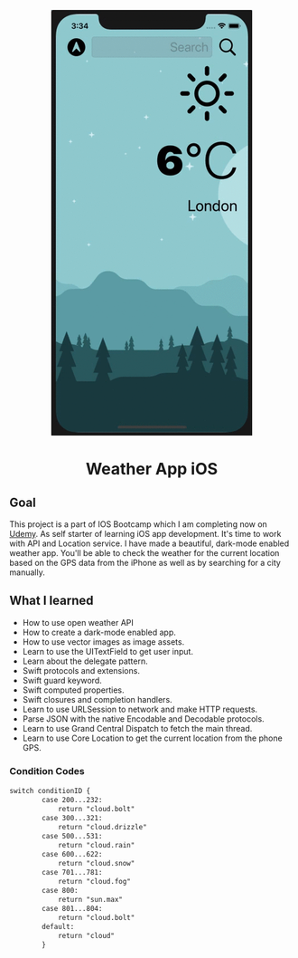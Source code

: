 
<p align="center">
  <img src="weather app preview.gif" alt="animated" />
</p>
<h1 align="center"> Weather App iOS</h1>

## Goal
This project is a part of IOS Bootcamp which I am completing now on [Udemy](https://www.udemy.com/course/ios-13-app-development-bootcamp). As self starter of learning iOS app development. It's time to work with API and Location service. I have made a beautiful, dark-mode enabled weather app. You'll be able to check the weather for the current location based on the GPS data from the iPhone as well as by searching for a city manually. 

## What I learned

* How to use open weather API
* How to create a dark-mode enabled app.
* How to use vector images as image assets.
* Learn to use the UITextField to get user input. 
* Learn about the delegate pattern.
* Swift protocols and extensions. 
* Swift guard keyword. 
* Swift computed properties.
* Swift closures and completion handlers.
* Learn to use URLSession to network and make HTTP requests.
* Parse JSON with the native Encodable and Decodable protocols. 
* Learn to use Grand Central Dispatch to fetch the main thread.
* Learn to use Core Location to get the current location from the phone GPS. 

### Condition Codes
```
switch conditionID {
        case 200...232:
            return "cloud.bolt"
        case 300...321:
            return "cloud.drizzle"
        case 500...531:
            return "cloud.rain"
        case 600...622:
            return "cloud.snow"
        case 701...781:
            return "cloud.fog"
        case 800:
            return "sun.max"
        case 801...804:
            return "cloud.bolt"
        default:
            return "cloud"
        }
```


